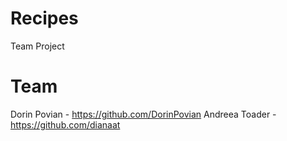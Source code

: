 # Recipes
Team Project 


# Team 
Dorin Povian - https://github.com/DorinPovian
<cl>
Andreea Toader - https://github.com/dianaat
